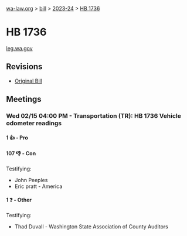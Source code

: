 [wa-law.org](/) > [bill](/bill/) > [2023-24](/bill/2023-24/) > [HB 1736](/bill/2023-24/hb/1736/)

# HB 1736
[leg.wa.gov](https://app.leg.wa.gov/billsummary?BillNumber=1736&Year=2023&Initiative=false)

## Revisions
* [Original Bill](1/)

## Meetings
### Wed 02/15 04:00 PM - Transportation (TR): HB 1736 Vehicle odometer readings
#### 1 👍 - Pro

#### 107 👎 - Con
Testifying:
* John Peeples
* Eric pratt - America

#### 1 ❓ - Other
Testifying:
* Thad Duvall - Washington State Association of County Auditors
